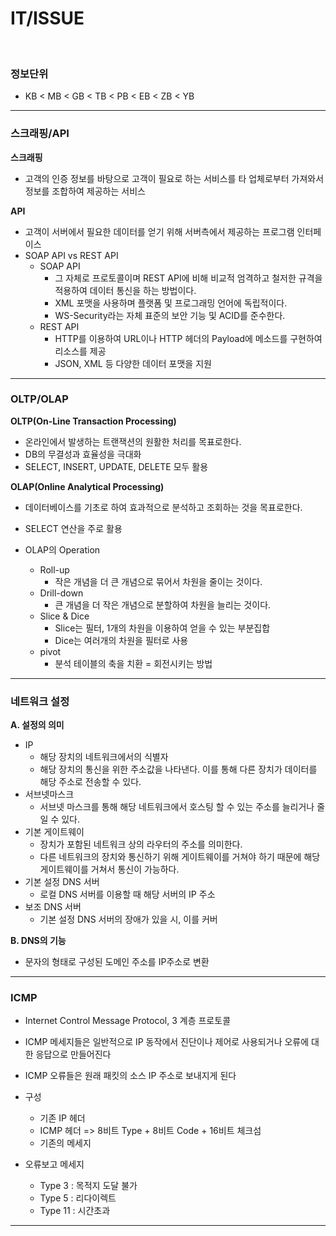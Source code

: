 # IT/ISSUE

<br>

### 정보단위

* KB < MB < GB < TB < PB < EB < ZB < YB

---

### 스크래핑/API

**스크래핑**

* 고객의 인증 정보를 바탕으로 고객이 필요로 하는 서비스를 타 업체로부터 가져와서 정보를 조합하여 제공하는 서비스

**API**

* 고객이 서버에서 필요한 데이터를 얻기 위해 서버측에서 제공하는 프로그램 인터페이스
* SOAP API vs REST API
  * SOAP API
    * 그 자체로 프로토콜이며 REST API에 비해 비교적 엄격하고 철저한 규격을 적용하여 데이터 통신을 하는 방법이다.
    * XML 포맷을 사용하며 플랫폼 및 프로그래밍 언어에 독립적이다.
    * WS-Security라는 자체 표준의 보안 기능 및 ACID를 준수한다.
  * REST API
    * HTTP를 이용하여 URL이나 HTTP 헤더의 Payload에 메소드를 구현하여 리소스를 제공
    * JSON, XML 등 다양한 데이터 포맷을 지원

---

### OLTP/OLAP

**OLTP(On-Line Transaction Processing)**

* 온라인에서 발생하는 트랜잭션의 원활한 처리를 목표로한다.
* DB의 무결성과 효율성을 극대화
* SELECT, INSERT, UPDATE, DELETE 모두 활용

**OLAP(Online Analytical Processing)**

* 데이터베이스를 기초로 하여 효과적으로 분석하고 조회하는 것을 목표로한다.
* SELECT 연산을 주로 활용

* OLAP의 Operation
  * Roll-up
    * 작은 개념을 더 큰 개념으로 묶어서 차원을 줄이는 것이다.
  * Drill-down
    * 큰 개념을 더 작은 개념으로 분할하여 차원을 늘리는 것이다.
  * Slice & Dice
    * Slice는 필터, 1개의 차원을 이용하여 얻을 수 있는 부분집합
    * Dice는 여러개의 차원을 필터로 사용
  * pivot
    * 분석 테이블의 축을 치환 = 회전시키는 방법

---

### 네트워크 설정

**A. 설정의 의미**

* IP
  * 해당 장치의 네트워크에서의 식별자
  * 해당 장치의 통신을 위한 주소값을 나타낸다. 이를 통해 다른 장치가 데이터를 해당 주소로 전송할 수 있다.
* 서브넷마스크
  * 서브넷 마스크를 통해 해당 네트워크에서 호스팅 할 수 있는 주소를 늘리거나 줄일 수 있다.
* 기본 게이트웨이
  * 장치가 포함된 네트워크 상의 라우터의 주소를 의미한다.
  * 다른 네트워크의 장치와 통신하기 위해 게이트웨이를 거쳐야 하기 때문에 해당 게이트웨이를 거쳐서 통신이 가능하다.
* 기본 설정 DNS 서버
  * 로컬 DNS 서버를 이용할 때 해당 서버의 IP 주소
* 보조 DNS 서버
  * 기본 설정 DNS 서버의 장애가 있을 시, 이를 커버

**B. DNS의 기능**

* 문자의 형태로 구성된 도메인 주소를 IP주소로 변환

---

### ICMP

* Internet Control Message Protocol, 3 계층 프로토콜
* ICMP 메세지들은 일반적으로 IP 동작에서 진단이나 제어로 사용되거나 오류에 대한 응답으로 만들어진다
* ICMP 오류들은 원래 패킷의 소스 IP 주소로 보내지게 된다
* 구성
  * 기존 IP 헤더
  * ICMP 헤더 => 8비트 Type + 8비트 Code + 16비트 체크섬
  * 기존의 메세지

* 오류보고 메세지
  * Type 3 : 목적지 도달 불가
  * Type 5 : 리다이렉트
  * Type 11 : 시간초과

---

